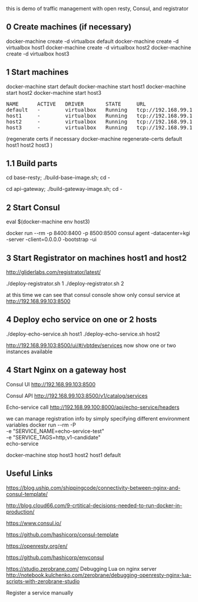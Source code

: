 this is demo of traffic management with open resty, Consul, and registrator



0 Create machines (if necessary)
--------------------------------


docker-machine create -d virtualbox default
docker-machine create -d virtualbox host1
docker-machine create -d virtualbox host2
docker-machine create -d virtualbox host3


1 Start machines
----

docker-machine start default
docker-machine start host1
docker-machine start host2
docker-machine start host3


<pre>
NAME      ACTIVE   DRIVER       STATE     URL                         SWARM   DOCKER    ERRORS
default   -        virtualbox   Running   tcp://192.168.99.100:2376           v1.12.1   
host1     -        virtualbox   Running   tcp://192.168.99.101:2376           v1.12.1   
host2     -        virtualbox   Running   tcp://192.168.99.102:2376           v1.12.1
host3     -        virtualbox   Running   tcp://192.168.99.103:2376           v1.12.1
</pre>   

  (regenerate certs if necessary docker-machine regenerate-certs default host1 host2 host3 )
  
1.1 Build parts
------
cd base-resty; ./build-base-image.sh; cd -

cd api-gateway; ./build-gateway-image.sh; cd -
  
  
  
2 Start Consul
----
eval $(docker-machine env host3)

docker run --rm -p 8400:8400 -p 8500:8500  consul agent -datacenter=kgi -server  -client=0.0.0.0 -bootstrap -ui

3 Start Registrator on machines host1 and host2
-----------------------------------------------

http://gliderlabs.com/registrator/latest/

./deploy-registrator.sh 1 
./deploy-registrator.sh 2 


   at this time we can see that consul console show only consul service at
    http://192.168.99.103:8500

4 Deploy echo service on one or 2 hosts
---------------------------------------
./deploy-echo-service.sh host1
./deploy-echo-service.sh host2

  http://192.168.99.103:8500/ui/#/vbtdev/services now show one or two instances available

4 Start Nginx on a gateway host
-------------------------------


Consul UI
http://192.168.99.103:8500

Consul API
http://192.168.99.103:8500/v1/catalog/services


Echo-service call
http://192.168.99.100:8000/api/echo-service/headers


we can manage registration info by simply specifying different environment 
variables
docker run --rm  -P \
    -e "SERVICE_NAME=echo-service-test" \
    -e "SERVICE_TAGS=http,v1-candidate" \
    echo-service


docker-machine stop host3 host2 host1 default


Useful Links
------

https://blog.uship.com/shippingcode/connectivity-between-nginx-and-consul-template/

http://blog.cloud66.com/9-crtitical-decisions-needed-to-run-docker-in-production/

https://www.consul.io/

https://github.com/hashicorp/consul-template

https://openresty.org/en/

https://github.com/hashicorp/envconsul


https://studio.zerobrane.com/
Debugging Lua on nginx server
http://notebook.kulchenko.com/zerobrane/debugging-openresty-nginx-lua-scripts-with-zerobrane-studio



Register a service manually







